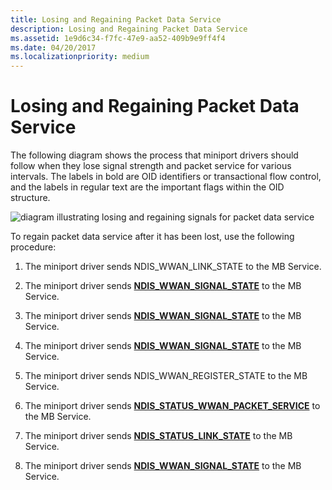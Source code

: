 ```yaml
---
title: Losing and Regaining Packet Data Service
description: Losing and Regaining Packet Data Service
ms.assetid: 1e9d6c34-f7fc-47e9-aa52-409b9e9ff4f4
ms.date: 04/20/2017
ms.localizationpriority: medium
---
```


# Losing and Regaining Packet Data Service


The following diagram shows the process that miniport drivers should follow when they lose signal strength and packet service for various intervals. The labels in bold are OID identifiers or transactional flow control, and the labels in regular text are the important flags within the OID structure.

![diagram illustrating losing and regaining signals for packet data service](images/wwanregainingpacketdataservice.png)

To regain packet data service after it has been lost, use the following procedure:

1.  The miniport driver sends NDIS\_WWAN\_LINK\_STATE to the MB Service.

2.  The miniport driver sends [**NDIS\_WWAN\_SIGNAL\_STATE**](https://msdn.microsoft.com/library/windows/hardware/ff567931) to the MB Service.

3.  The miniport driver sends [**NDIS\_WWAN\_SIGNAL\_STATE**](https://msdn.microsoft.com/library/windows/hardware/ff567931) to the MB Service.

4.  The miniport driver sends [**NDIS\_WWAN\_SIGNAL\_STATE**](https://msdn.microsoft.com/library/windows/hardware/ff567931) to the MB Service.

5.  The miniport driver sends NDIS\_WWAN\_REGISTER\_STATE to the MB Service.

6.  The miniport driver sends [**NDIS\_STATUS\_WWAN\_PACKET\_SERVICE**](https://msdn.microsoft.com/library/windows/hardware/ff567850) to the MB Service.

7.  The miniport driver sends [**NDIS\_STATUS\_LINK\_STATE**](https://msdn.microsoft.com/library/windows/hardware/ff567391) to the MB Service.

8.  The miniport driver sends [**NDIS\_WWAN\_SIGNAL\_STATE**](https://msdn.microsoft.com/library/windows/hardware/ff567931) to the MB Service.

 

 





